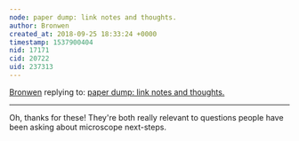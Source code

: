 ```yaml
---
node: paper dump: link notes and thoughts.
author: Bronwen
created_at: 2018-09-25 18:33:24 +0000
timestamp: 1537900404
nid: 17171
cid: 20722
uid: 237313
---
```




[Bronwen](../profile/Bronwen) replying to: [paper dump: link notes and thoughts.](../notes/amirberAgain/09-25-2018/paper-dump-link-notes-and-thoughts)

----
Oh, thanks for these! They're both really relevant to questions people have been asking about microscope next-steps. 